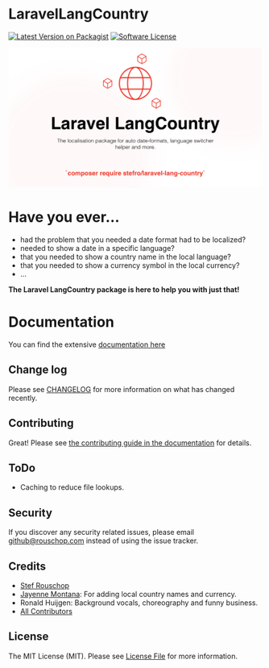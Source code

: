 # LaravelLangCountry

[![Latest Version on Packagist][ico-version]][link-packagist]
[![Software License][ico-license]](LICENSE.md)

![laravel-langcountry.png](/docs/public/laravel-langcountry.png)

# Have you ever...

* had the problem that you needed a date format had to be localized?
* needed to show a date in a specific language?
* that you needed to show a country name in the local language?
* that you needed to show a currency symbol in the local currency?
* ...

**The Laravel LangCountry package is here to help you with just that!**

# Documentation

You can find the extensive [documentation here](https://stefrouschop.github.io/laravel-lang-country/)

## Change log

Please see [CHANGELOG](CHANGELOG.md) for more information on what has changed recently.

## Contributing

Great! Please see [the contributing guide in the documentation](CONTRIBUTING.md) for details.

## ToDo

* Caching to reduce file lookups.

## Security

If you discover any security related issues, please email github@rouschop.com instead of using the issue tracker.

## Credits

- [Stef Rouschop](https://github.com/stefro)
- [Jayenne Montana](https://github.com/jayenne): For adding local country names and currency.
- Ronald Huijgen: Background vocals, choreography and funny business.
- [All Contributors][link-contributors]

## License

The MIT License (MIT). Please see [License File](LICENSE.md) for more information.

[ico-version]: https://img.shields.io/packagist/v/involved-group/laravel-lang-country.svg?style=flat-square

[ico-license]: https://img.shields.io/badge/license-MIT-brightgreen.svg?style=flat-square

[ico-downloads]: https://img.shields.io/packagist/dt/involved-group/laravel-lang-country.svg?style=flat-square

[link-packagist]: https://packagist.org/packages/involved-group/laravel-lang-country

[link-author]: https://github.com/stefro

[link-contributors]: ../../contributors
